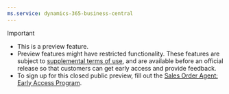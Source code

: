 ```yaml
---
ms.service: dynamics-365-business-central
---
```

> [!IMPORTANT]
> - This is a preview feature.
> - Preview features might have restricted functionality. These features are subject to [supplemental terms of use](https://go.microsoft.com/fwlink/?linkid=2189520), and are available before an official release so that customers can get early access and provide feedback.
> - To sign up for this closed public preview, fill out the [Sales Order Agent: Early Access Program](https://aka.ms/bcAgentsEarlyAccess).